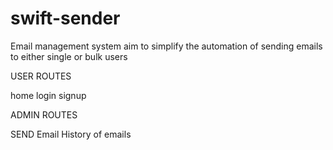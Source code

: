 # swift-sender
Email management system aim to simplify the automation of sending emails to either single or bulk users

USER ROUTES

home
login
signup

ADMIN ROUTES

SEND Email
History of emails
